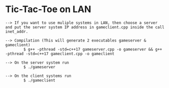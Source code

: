 # Tic-Tac-Toe on LAN

    --> If you want to use muliple systems in LAN, then choose a server and put the server system IP address in gameclient.cpp inside the call inet_addr.
    
    --> Compilation (This will generate 2 executables gameserver & gameclient)
            $ g++ -pthread -std=c++17 gameserver.cpp -o gameserver && g++ -pthread -std=c++17 gameclient.cpp -o gameclient

    --> On the server system run
            $ ./gameserver
            
    --> On the client systems run
            $ ./gameclient